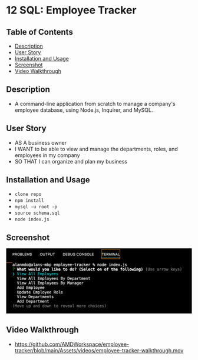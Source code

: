 # 12 SQL: Employee Tracker

## Table of Contents

- [Description](#description)
- [User Story](#user-story)
- [Installation and Usage](#installation-and-usage)
- [Screenshot](#screenshot)
- [Video Walkthrough](#video-walkthrough)

## Description

- A command-line application from scratch to manage a company's employee database, using Node.js, Inquirer, and MySQL.

## User Story

- AS A business owner
- I WANT to be able to view and manage the departments, roles, and employees in my company
- SO THAT I can organize and plan my business

## Installation and Usage

- `clone repo`
- `npm install`
- `mysql -u root -p`
- `source schema.sql`
- `node index.js`

## Screenshot

![screenshot](https://github.com/AMDWorkspace/employee-tracker/blob/main/Assets/photos/employee-tracker-screenshot.jpg)

## Video Walkthrough

- https://github.com/AMDWorkspace/employee-tracker/blob/main/Assets/videos/employee-tracker-walkthrough.mov
